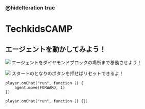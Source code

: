 ### @hideIteration true
# TechkidsCAMP

## エージェントを動かしてみよう！

![](https://raw.githubusercontent.com/camp-minecraft/TechkidsCampTutorial/master/images/move-tutorial.gif)
エージェントをダイヤモンドブロックの場所まで移動させよう！

![](https://raw.githubusercontent.com/camp-minecraft/TechkidsCampTutorial/master/images/move-reset.gif)
スタートのとなりのボタンを押せばリセットできるよ！

```ghost
player.onChat("run", function () {
    agent.move(FORWARD, 1)
})
```

```template
player.onChat("run", function () {})
```
